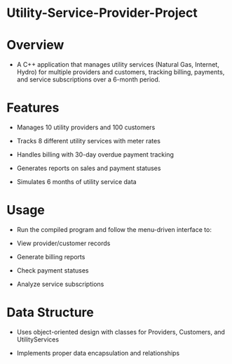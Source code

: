 # Utility-Service-Provider-Project
# Overview
- A C++ application that manages utility services (Natural Gas, Internet, Hydro) for multiple providers and customers, tracking billing, payments, and service subscriptions over a 6-month period.

# Features
- Manages 10 utility providers and 100 customers

- Tracks 8 different utility services with meter rates

- Handles billing with 30-day overdue payment tracking

- Generates reports on sales and payment statuses

- Simulates 6 months of utility service data

# Usage
- Run the compiled program and follow the menu-driven interface to:

- View provider/customer records

- Generate billing reports

- Check payment statuses

- Analyze service subscriptions

# Data Structure
- Uses object-oriented design with classes for Providers, Customers, and UtilityServices

- Implements proper data encapsulation and relationships

